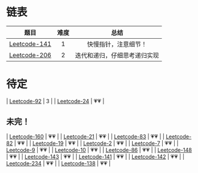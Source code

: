 
# 链表

|                题目                 | 难度  |             总结             |
| :---------------------------------: | :---: | :--------------------------: |
| [Leetcode-141](book/alg/Leetcode-141.md) |   1   |     快慢指针，注意细节！     |
| [Leetcode-206](book/alg/Leetcode-206.md) |   2   | 迭代和递归，仔细思考递归实现 |

# 待定

|  [Leetcode-92](alg/Leetcode-92.md)  |   3   |
|  [Leetcode-24](alg/Leetcode-24.md)  |  💗💗   |

## 未完！


| [Leetcode-160](alg/Leetcode-160.md) |  💗💗   |
|  [Leetcode-21](alg/Leetcode-21.md)  |  💗💗   |
|  [Leetcode-83](alg/Leetcode-83.md)  |  💗💗   |
|  [Leetcode-82](alg/Leetcode-82.md)  |  💗💗   |
|  [Leetcode-19](alg/Leetcode-19.md)  |  💗💗   |
|   [Leetcode-2](alg/Leetcode-2.md)   |  💗💗   |
|   [Leetcode-7](alg/Leetcode-7.md)   |  💗💗   |
|   [Leetcode-9](alg/Leetcode-9.md)   |  💗💗   |
|  [Leetcode-10](alg/Leetcode-10.md)  |  💗💗   |
|  [Leetcode-86](alg/Leetcode-86.md)  |  💗💗   |
| [Leetcode-148](alg/Leetcode-148.md) |  💗💗   |
| [Leetcode-143](alg/Leetcode-143.md) |  💗💗   |
| [Leetcode-141](alg/Leetcode-141.md) |  💗💗   |
| [Leetcode-142](alg/Leetcode-142.md) |  💗💗   |
| [Leetcode-234](alg/Leetcode-234.md) |  💗💗   |
| [Leetcode-138](alg/Leetcode-138.md) |  💗💗   |

